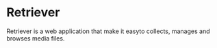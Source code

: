# Retriever
Retriever is a web application that make it easyto collects, manages and browses media files.
